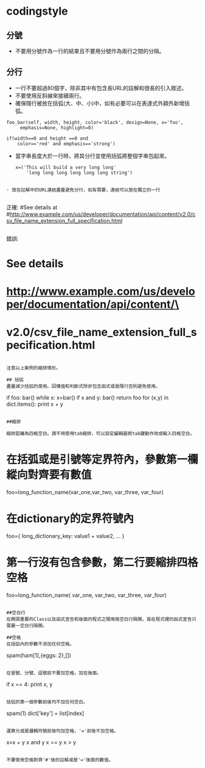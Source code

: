 # codingstyle

## 分號
- 不要用分號作為一行的結束且不要用分號作為兩行之間的分隔。

## 分行
- 一行不要超過80個字，除非其中有包含長URL的註解和很長的引入敘述。
- 不要使用反斜線來接續兩行。
- 確保隱行被放在括弧(大、中、小)中，如有必要可以在表達式外額外新增括弧。
 
 ```
 foo_bar(self, width, height, color='black', design=None, x='foo',
      emphasis=None, highlight=0) 
 ```
 
 ```
 if(width==0 and height ==0 and
     color=='red' and emphasis=='strong')
 ```
 
- 當字串長度大於一行時，將其分行並使用括弧將整個字串包起來。
  
  ```
  x=('This will build a very long long'
      'long long long long long long string')
 ```
 
- 放在註解中的URL連結盡量避免分行，如有需要，連結可以放在獨立的一行
  
  ```
  正確: 
  #See details at
  #http://www.example.com/us/developer/documentation/api/content/v2.0/csv_file_name_extension_full_specification.html
  ```
  
  ```
  錯誤: 
  # See details 
  # http://www.example.com/us/developer/documentation/api/content/\
  # v2.0/csv_file_name_extension_full_specification.html
  ```
  
  注意以上案例的縮排情形。
  
## 括弧
盡量減少括弧的使用。回傳值和判斷式除非包含函式或是隱行否則避免使用。

```
if foo:
    bar()
while x:
    x=bar()
if x and y:
    bar()
return foo
for (x,y) in dict.items():
    print x + y
```

##縮排

縮排距離為四格空白。請不用使用tab縮排，可以設定編輯器將tab鍵動作改成輸入四格空白。

```
# 在括弧或是引號等定界符內，參數第一欄縱向對齊要有數值
foo=long_function_name(var_one,var_two,
              var_three, var_four)

# 在dictionary的定界符號內
foo={
    long_dictionary_key: value1 +
                value2,
    ...
}
# 第一行沒有包含參數，第二行要縮排四格空格
foo=long_function_name(
    var_one, var_two, var_three,
    var_four)
```

##空白行
在開頭重要的Class以及函式宣告和後面的程式之間用兩空白行隔開，寫在程式裡的函式宣告只需要一空白行隔開。

##空格
在括弧內的參數不添加任何空格。

```
spam(ham[1],{eggs: 2},[])
```

在冒號、分號、逗號前不要加空格，加在後面。

```
if x == 4:
    print x, y
```

括弧的第一個參數前後均不加任何空白。

```
spam(1)
dict['key'] = list[index]
```

運算元或是邏輯符號前後均加空格，'='前後不加空格。

```
x=x + y
x and y
x == y
x > y
```

不要使用空格對齊'#'後的註解或是'='後面的數值。
